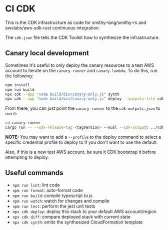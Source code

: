 # CI CDK

This is the CDK infrastructure as code for smithy-lang/smithy-rs and awslabs/aws-sdk-rust
continuous integration.

The `cdk.json` file tells the CDK Toolkit how to synthesize the infrastructure.

## Canary local development

Sometimes it's useful to only deploy the canary resources to a test AWS account to iterate
on the `canary-runner` and `canary-lambda`. To do this, run the following:

```bash
npm install
npm run build
npx cdk --app "node build/bin/canary-only.js" synth
npx cdk --app "node build/bin/canary-only.js" deploy --outputs-file cdk-outputs.json
```

From there, you can just point the `canary-runner` to the `cdk-outputs.json` to run it:

```bash
cd canary-runner
cargo run -- --sdk-release-tag <tagVersion> --musl --cdk-outputs ../cdk-outputs.json
```

**NOTE:** You may want to add a `--profile` to the deploy command to select a specific credential
profile to deploy to if you don't want to use the default.

Also, if this is a new test AWS account, be sure it CDK bootstrap it before attempting to deploy.

## Useful commands

-   `npm run lint`: lint code
-   `npm run format`: auto-format code
-   `npm run build`: compile typescript to js
-   `npm run watch`: watch for changes and compile
-   `npm run test`: perform the jest unit tests
-   `npx cdk deploy`: deploy this stack to your default AWS account/region
-   `npx cdk diff`: compare deployed stack with current state
-   `npx cdk synth`: emits the synthesized CloudFormation template
